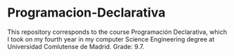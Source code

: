 # Programacion-Declarativa
This repository corresponds to the course Programación Declarativa, which I took on my fourth year in my computer Science Engineering degree at Universidad Comlutense de Madrid. Grade: 9.7.
